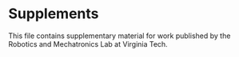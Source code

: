 # Supplements

This file contains supplementary material for work published by the Robotics and Mechatronics Lab at Virginia Tech.
